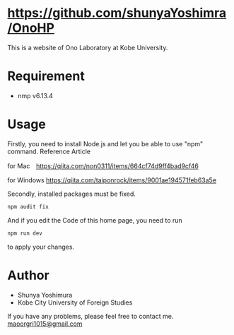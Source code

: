 # https://github.com/shunyaYoshimra/OnoHP
 
This is a website of Ono Laboratory at Kobe University.

# Requirement

* nmp v6.13.4
 
# Usage

 Firstly, you need to install Node.js and let you be able to use "npm" command.
 Reference Article 

 for Mac　https://qiita.com/non0311/items/664cf74d9ff4bad9cf46

 for Windows https://qiita.com/taiponrock/items/9001ae194571feb63a5e

 Secondly, installed packages must be fixed.

```bash
npm audit fix
```

And if you edit the Code of this home page, you need to run 
```bash
npm run dev
```
to apply your changes.
 
# Author
 
* Shunya Yoshimura
* Kobe City University of Foreign Studies

If you have any problems, please feel free to contact me. maoorgri1015@gmail.com